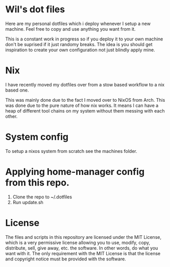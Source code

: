 # Wil's dot files
Here are my personal dotfiles which i deploy whenever I setup a new machine. 
Feel free to copy and use anything you want from it.

This is a constant work in progress so if you deploy it to your own machine don't 
be suprised if it just randomy breaks. The idea is you should get inspiration to 
create your own configuration not just blindly apply mine.

# Nix
I have recently moved my dotfiles over from a stow based workflow to a nix based one.

This was mainly done due to the fact I moved over to NixOS from Arch. This was done
due to the pure nature of how nix works. It means I can have a heap of different
tool chains on my system without them messing with each other.

# System config
To setup a nixos system from scratch see the machines folder.

# Applying home-manager config from this repo.
1. Clone the repo to ~/.dotfiles 
2. Run update.sh

# License
The files and scripts in this repository are licensed under the MIT License, which is a very 
permissive license allowing you to use, modify, copy, distribute, sell, give away, etc. the software. 
In other words, do what you want with it. The only requirement with the MIT License is that the license 
and copyright notice must be provided with the software.
